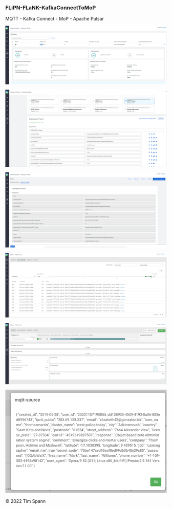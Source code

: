 ### FLiPN-FLaNK-KafkaConnectToMoP

MQTT - Kafka Connect - MoP - Apache Pulsar



![](https://github.com/tspannhw/FLiPN-FLaNK-KafkaConnectToMoP/raw/main/kafkaConnectoPulsarasMoP.jpg)

![](https://github.com/tspannhw/FLiPN-FLaNK-KafkaConnectToMoP/raw/main/mqtt1.jpg)

![](https://github.com/tspannhw/FLiPN-FLaNK-KafkaConnectToMoP/raw/main/mqtt2.jpg)

![](https://github.com/tspannhw/FLiPN-FLaNK-KafkaConnectToMoP/raw/main/mqttSourceIntoKafka.jpg)

![](https://github.com/tspannhw/FLiPN-FLaNK-KafkaConnectToMoP/raw/main/pulsarCreatedKafkaTopic.jpg)

![](https://github.com/tspannhw/FLiPN-FLaNK-KafkaConnectToMoP/raw/main/pulsarRecordinCloudera.jpg)


&copy; 2022 Tim Spann
